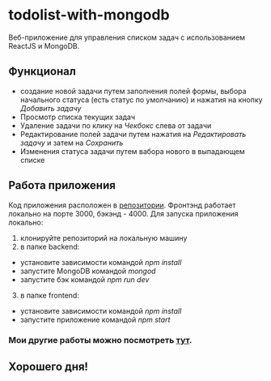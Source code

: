 # todolist-with-mongodb
Веб-приложение для управления списком задач с использованием ReactJS и MongoDB.

## Функционал
- создание новой задачи путем заполнения полей формы, выбора начального статуса (есть статус по умолчанию) и нажатия на кнопку _Добавить задачу_
- Просмотр списка текущих задач
- Удаление задачи по клику на _Чекбокс_ слева от задачи
- Редактирование полей задачи путем нажатия на _Редактировать задачу_ и затем на _Сохранить_
- Изменения статуса задачи путем вабора нового в выпадающем списке

## Работа приложения
Код приложения расположен в [репозитории](https://github.com/Otec-S/todo-with-mongodb.git).
Фронтэнд работает локально на порте 3000, бэкэнд - 4000.
Для запуска приложения локально:
1) клонируйте репозиторий на локальную машину
2) в папке backend:
- установите зависимости командой _npm install_
- запустите MongoDB командой _mongod_
- запустите бэк командой _npm run dev_
3) в папке frontend:
- установите зависимости командой _npm install_
- запустите приложение командой _npm start_

### Мои другие работы можно посмотреть [тут](https://otec-s.movie-explorer.nomoredomainsmonster.ru).

## Хорошего дня!